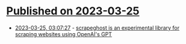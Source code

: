 # [Published on 2023-03-25](index.md)

* [2023-03-25, 03:07:27](https://lobste.rs/s/uccvzv/scrapeghost_is_experimental_library_for) - [scrapeghost is an experimental library for scraping websites using OpenAI's GPT](https://jamesturk.github.io/scrapeghost/)
